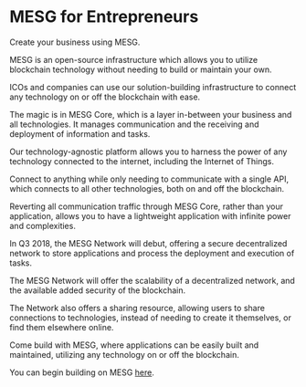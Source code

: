 # MESG for Entrepreneurs

Create your business using MESG.   
  
MESG is an open-source infrastructure which allows you to utilize blockchain technology without needing to build or maintain your own.

ICOs and companies can use our solution-building infrastructure to connect any technology on or off the blockchain with ease. 

The magic is in MESG Core, which is a layer in-between your business and all technologies. It manages communication and the receiving and deployment of information and tasks.

Our technology-agnostic platform allows you to harness the power of any technology connected to the internet, including the Internet of Things.  
  
Connect to anything while only needing to communicate with a single API, which connects to all other technologies, both on and off the blockchain. 

Reverting all communication traffic through MESG Core, rather than your application, allows you to have a lightweight application with infinite power and complexities. 

In Q3 2018, the MESG Network will debut, offering a secure decentralized network to store applications and process the deployment and execution of tasks. 

The MESG Network will offer the scalability of a decentralized network, and the available added security of the blockchain. 

The Network also offers a sharing resource, allowing users to share connections to technologies, instead of needing to create it themselves, or find them elsewhere online. 

Come build with MESG, where applications can be easily built and maintained, utilizing any technology on or off the blockchain.   
  
You can begin building on MESG [here](run-a-node.md). 

